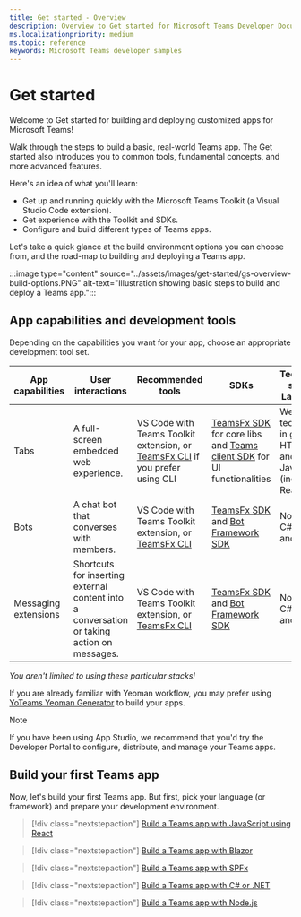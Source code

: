 ```yaml
---
title: Get started - Overview
description: Overview to Get started for Microsoft Teams Developer Documentation
ms.localizationpriority: medium
ms.topic: reference
keywords: Microsoft Teams developer samples
---
```

# Get started

Welcome to Get started for building and deploying customized apps for Microsoft Teams!

Walk through the steps to build a basic, real-world Teams app. The Get started also introduces you to common tools, fundamental concepts, and more advanced features.

Here's an idea of what you'll learn:

- Get up and running quickly with the Microsoft Teams Toolkit (a Visual Studio Code extension).
- Get experience with the Toolkit and SDKs.
- Configure and build different types of Teams apps.

Let's take a quick glance at the build environment options you can choose from, and the road-map to building and deploying a Teams app.

:::image type="content" source="../assets/images/get-started/gs-overview-build-options.PNG" alt-text="Illustration showing basic steps to build and deploy a Teams app.":::

## App capabilities and development tools

Depending on the capabilities you want for your app, choose an appropriate development tool set.

| App capabilities | User interactions | Recommended tools | SDKs | Technology stacks / Languages |
|--------|-------------|--------|--------|--------|
| Tabs | A full-screen embedded web experience. | VS Code with Teams Toolkit extension, or [TeamsFx CLI](https://github.com/OfficeDev/TeamsFx/blob/dev/docs/cli/user-manual.md) if you prefer using CLI | [TeamsFx SDK](/javascript/api/@microsoft/teamsfx/?view=msteams-client-js-latest&preserve-view=true) for core libs and [Teams client SDK](/javascript/api/overview/msteams-client?view=msteams-client-js-latest&preserve-view=true) for UI functionalities | Web technology in general, HTML, CSS, and JavaScript (incl. React). |
| Bots | A chat bot that converses with members. | VS Code with Teams Toolkit extension, or [TeamsFx CLI](https://github.com/OfficeDev/TeamsFx/blob/dev/docs/cli/user-manual.md) | [TeamsFx SDK](/javascript/api/@microsoft/teamsfx/?view=msteams-client-js-latest&preserve-view=true) and [Bot Framework SDK](https://dev.botframework.com/) | Node.js, C#, Java, and Python. |
| Messaging extensions | Shortcuts for inserting external content into a conversation or taking action on messages. | VS Code with Teams Toolkit extension, or [TeamsFx CLI](https://github.com/OfficeDev/TeamsFx/blob/dev/docs/cli/user-manual.md) | [TeamsFx SDK](/javascript/api/@microsoft/teamsfx/?view=msteams-client-js-latest&preserve-view=true) and [Bot Framework SDK](https://dev.botframework.com/) | Node.js, C#, Java, and Python. |

*You aren't limited to using these particular stacks!*

If you are already familiar with Yeoman workflow, you may prefer using [YoTeams Yeoman Generator](https://github.com/pnp/generator-teams/blob/master/docs/docs/tutorials/build-your-first-microsoft-teams-app.md) to build your apps.

> [!NOTE]
> If you have been using App Studio, we recommend that you'd try the Developer Portal to configure, distribute, and manage your Teams apps.


## Build your first Teams app

Now, let's build your first Teams app. But first, pick your language (or framework) and prepare your development environment.

> [!div class="nextstepaction"]
> [Build a Teams app with JavaScript using React](../sbs-gs-javascript.yml)

> [!div class="nextstepaction"]
> [Build a Teams app with Blazor](../sbs-gs-blazor.yml)

> [!div class="nextstepaction"]
> [Build a Teams app with SPFx](../sbs-gs-spfx.yml)

> [!div class="nextstepaction"]
> [Build a Teams app with C# or .NET](../sbs-gs-csharp.yml)

> [!div class="nextstepaction"]
> [Build a Teams app with Node.js](../sbs-gs-nodejs.yml)

